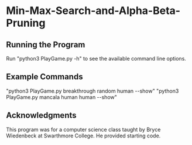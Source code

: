 # Min-Max-Search-and-Alpha-Beta-Pruning

## Running the Program
Run "python3 PlayGame.py -h" to see the available command line options.

## Example Commands
"python3 PlayGame.py breakthrough random human --show"
"python3 PlayGame.py mancala human human --show"

## Acknowledgments
This program was for a computer science class taught by Bryce Wiedenbeck at Swarthmore College. He provided starting code.
